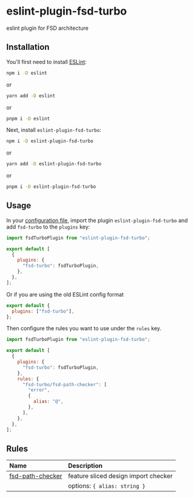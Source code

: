 # eslint-plugin-fsd-turbo

eslint plugin for FSD architecture

## Installation

You'll first need to install [ESLint](https://eslint.org/):

```sh
npm i -D eslint
```

or

```sh
yarn add -D eslint
```

or

```sh
pnpm i -D eslint
```

Next, install `eslint-plugin-fsd-turbo`:

```sh
npm i -D eslint-plugin-fsd-turbo
```

or

```sh
yarn add -D eslint-plugin-fsd-turbo
```

or

```sh
pnpm i -D eslint-plugin-fsd-turbo
```

## Usage

In your [configuration file](https://eslint.org/docs/latest/use/configure/configuration-files#configuration-file), import the plugin `eslint-plugin-fsd-turbo` and add `fsd-turbo` to the `plugins` key:

```js
import fsdTurboPlugin from "eslint-plugin-fsd-turbo";

export default [
  {
    plugins: {
      "fsd-turbo": fsdTurboPlugin,
    },
  },
];
```

Or if you are using the old ESLint config format

```js
export default {
  plugins: ["fsd-turbo"],
};
```

Then configure the rules you want to use under the `rules` key.

```js
import fsdTurboPlugin from "eslint-plugin-fsd-turbo";

export default [
  {
    plugins: {
      "fsd-turbo": fsdTurboPlugin,
    },
    rules: {
      "fsd-turbo/fsd-path-checker": [
        "error",
        {
          alias: "@",
        },
      ],
    },
  },
];
```

## Rules

<!-- begin auto-generated rules list -->

| Name                                               | Description                          |
| :------------------------------------------------- | :----------------------------------- |
| [fsd-path-checker](docs/rules/fsd-path-checker.md) | feature sliced design import checker |
|                                                    | options: `{ alias: string }`         |

<!-- end auto-generated rules list -->
